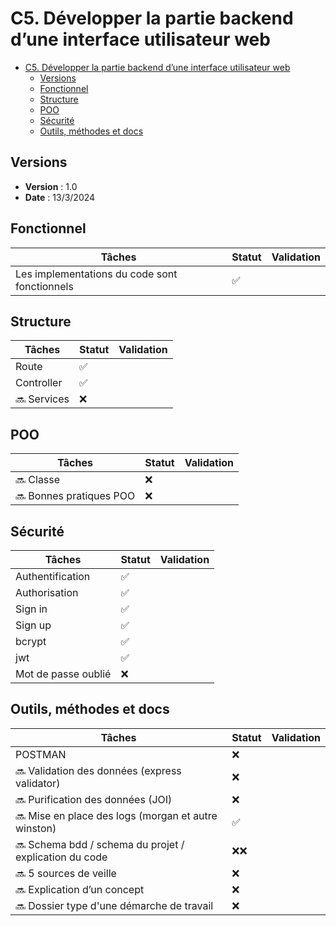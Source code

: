 # C5. Développer la partie backend d’une interface utilisateur web

- [C5. Développer la partie backend d’une interface utilisateur web](#c5-développer-la-partie-backend-dune-interface-utilisateur-web)
  - [Versions](#versions)
  - [Fonctionnel](#fonctionnel)
  - [Structure](#structure)
  - [POO](#poo)
  - [Sécurité](#sécurité)
  - [Outils, méthodes et docs](#outils-méthodes-et-docs)

## Versions

- **Version** : 1.0
- **Date** : 13/3/2024

## Fonctionnel

| Tâches                                                                       | Statut       | Validation     |
|------------------------------------------------------------------------------|------------- |----------------|
| Les implementations du code sont fonctionnels                                | ✅           |                |

## Structure

| Tâches                                                                       | Statut       | Validation     |
|------------------------------------------------------------------------------|------------- |----------------|
| Route                                                                        | ✅           |                |
| Controller                                                                   | ✅           |                |
| 🔜 Services                                                                  | ❌           |                |

## POO

| Tâches                                                                       | Statut       | Validation     |
|------------------------------------------------------------------------------|------------- |----------------|
| 🔜 Classe                                                                    | ❌           |                |
| 🔜 Bonnes pratiques POO                                                      | ❌           |                |

## Sécurité

| Tâches                                                                       | Statut       | Validation     |
|------------------------------------------------------------------------------|------------- |----------------|
| Authentification                                                             | ✅           |                |
| Authorisation                                                                | ✅           |                |
| Sign in                                                                      | ✅           |                |
| Sign up                                                                      | ✅           |                |
| bcrypt                                                                       | ✅           |                |
| jwt                                                                          | ✅           |                |
| Mot de passe oublié                                                          | ❌           |                |

## Outils, méthodes et docs

| Tâches                                                                       | Statut       | Validation     |
|------------------------------------------------------------------------------|------------- |----------------|
| POSTMAN                                                                      | ❌           |                |
| 🔜 Validation des données (express validator)                                | ❌           |                |
| 🔜 Purification des données (JOI)                                            | ❌           |                |
| 🔜 Mise en place des logs (morgan et autre winston)                          | ✅           |                |
| 🔜 Schema bdd / schema du projet / explication du code                       | ❌❌           |                |
| 🔜 5 sources de veille                                                       | ❌           |                |
| 🔜 Explication d’un concept                                                  | ❌           |                |
| 🔜 Dossier type d'une démarche de travail                                    | ❌           |                |

